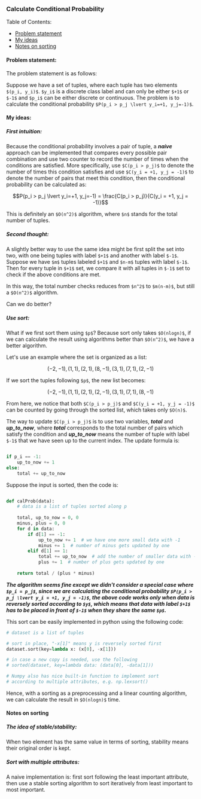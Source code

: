 ### Calculate Conditional Probability

Table of Contents:
- [Problem statement](#problem_statement)
- [My ideas](#my_ideas)
- [Notes on sorting](#notes_on_sorting)

<a name='problem_statement'></a>
#### Problem statement:

The problem statement is as follows:

Suppose we have a set of tuples, where each tuple has two elements `$(p_i, y_i)$`. `$y_i$` is a discrete class label and can only be either `$+1$` or `$-1$` and `$p_i$` can be either discrete or continuous. The problem is to calculate the conditional probability `$P(p_i > p_j \lvert y_i=+1, y_j=-1)$`.


<a name='my_ideas'></a>
#### My ideas:

##### First intuition:

Because the conditional probability involves a pair of tuple, a ***naive*** approach can be implemented that compares every possible pair combination and use two counter to record the number of times when the conditions are satisfied. More specifically, use `$C(p_i > p_j)$` to denote the number of times this condition satisfies and use `$C(y_i = +1, y_j = -1)$` to denote the number of pairs that meet this condition, then the conditional probability can be calculated as:

```math
P(p_i > p_j \lvert y_i=+1, y_j=-1) = \frac{C(p_i > p_j)}{C(y_i = +1, y_j = -1)}
```

This is definitely an `$O(n^2)$` algorithm, where `$n$` stands for the total number of tuples.

##### Second thought:

A slightly better way to use the same idea might be first split the set into two, with one being tuples with label `$+1$` and another with label `$-1$`. Suppose we have `$m$` tuples labeled `$+1$` and `$n-m$` tuples with label `$-1$`. Then for every tuple in `$+1$` set, we compare it with all tuples in `$-1$` set to check if the above conditions are met.

In this way, the total number checks reduces from `$n^2$` to `$m(n-m)$`, but still a `$O(n^2)$` algorithm.

Can we do better?

##### Use sort:

What if we first sort them using `$p$`? Because sort only takes `$O(nlogn)$`, if we can calculate the result using algorithms better than `$O(n^2)$`, we have a better algorithm.

Let's use an example where the set is organized as a list:

```math
(-2, -1), (1, 1), (2, 1), (8, -1), (3, 1), (7, 1), (2, -1)
```

If we sort the tuples following `$p$`, the new list becomes:

```math
(-2, -1), (1, 1), (2, 1), (2, -1), (3, 1), (7, 1), (8, -1)
```

From here, we notice that both `$C(p_i > p_j)$` and `$C(y_i = +1, y_j = -1)$` can be counted by going through the sorted list, which takes only `$O(n)$`.

The way to update `$C(p_i > p_j)$` is to use two variables, ***total*** and ***up_to_now***, where ***total*** corresponds to the total number of pairs which satisfy the condition and ***up_to_now*** means the number of tuple with label `$-1$` that we have seen up to the current index. The update formula is:

```python

if p_i == -1:
    up_to_now += 1
else:
    total += up_to_now
```

Suppose the input is sorted, then the code is:

```python

def calProb(data):
    # data is a list of tuples sorted along p
    
    total, up_to_now = 0, 0
    minus, plus = 0, 0
    for d in data:
        if d[1] == -1:
            up_to_now += 1  # we have one more small data with -1
            minus += 1  # number of minus gets updated by one
        elif d[1] == 1:
            total += up_to_now  # add the number of smaller data with -1
            plus += 1  # number of plus gets updated by one
    
    return total / (plus * minus)

```


***The algorithm seems fine except we didn't consider a special case where `$p_i = p_j$`, since we are calculating the conditional probability `$P(p_i > p_j \lvert y_i = +1, y_j = -1)$`, the above code works only when data is reversely sorted according to `$y$`, which means that data with label `$+1$` has to be placed in front of `$-1$` when they share the same `$p$`.***

This sort can be easily implemented in python using the following code:

```python
# dataset is a list of tuples

# sort in place, "-x[1]" means y is reversely sorted first
dataset.sort(key=lambda x: (x[0], -x[1]))

# in case a new copy is needed, use the following
# sorted(dataset, key=lambda data: (data[0], -data[1]))

# Numpy also has nice built-in function to implement sort 
# according to multiple attributes, e.g. np.lexsort()

```
Hence, with a sorting as a preprocessing and a linear counting algorithm, we can calculate the result in `$O(nlogn)$` time.

<a name='notes_on_sorting'></a>
#### Notes on sorting

##### The idea of stable/stability:

When two element has the same value in terms of sorting, stability means their original order is kept.

##### Sort with multiple attributes:

A naive implementation is: first sort following the least important attribute, then use a stable sorting algorithm to sort iteratively from least important to most important.


